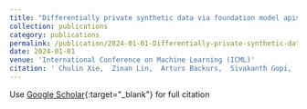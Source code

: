 ```yaml
---
title: "Differentially private synthetic data via foundation model apis 2: Text"
collection: publications
category: publications
permalink: /publication/2024-01-01-Differentially-private-synthetic-data-via-foundation-model-apis-2-Text
date: 2024-01-01
venue: 'International Conference on Machine Learning (ICML)'
citation: ' Chulin Xie,  Zinan Lin,  Arturs Backurs,  Sivakanth Gopi,  Da Yu,  Huseyin Inan,  Harsha Nori,  Haotian Jiang,  Huishuai Zhang,  Yin Lee,  et al., &quot;Differentially private synthetic data via foundation model apis 2: Text.&quot; International Conference on Machine Learning (ICML), 2024.'
---
```

Use [Google Scholar](https://scholar.google.com/scholar?q=Differentially+private+synthetic+data+via+foundation+model+apis+2:+Text){:target="_blank"} for full citation